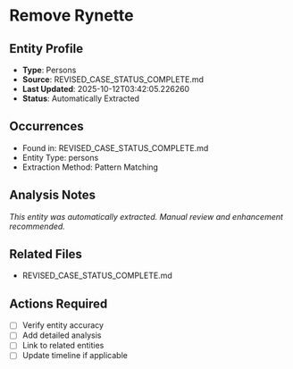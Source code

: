 # Remove Rynette

## Entity Profile
- **Type**: Persons
- **Source**: REVISED_CASE_STATUS_COMPLETE.md
- **Last Updated**: 2025-10-12T03:42:05.226260
- **Status**: Automatically Extracted

## Occurrences
- Found in: REVISED_CASE_STATUS_COMPLETE.md
- Entity Type: persons
- Extraction Method: Pattern Matching

## Analysis Notes
*This entity was automatically extracted. Manual review and enhancement recommended.*

## Related Files
- REVISED_CASE_STATUS_COMPLETE.md

## Actions Required
- [ ] Verify entity accuracy
- [ ] Add detailed analysis
- [ ] Link to related entities
- [ ] Update timeline if applicable
